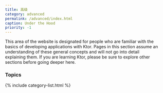 ```yaml
---
title: 高级
category: advanced
permalink: /advanced/index.html
caption: Under the Hood
priority: -1
---
```


This area of the website is designated for people who are familiar with the basics of developing applications with Ktor.
Pages in this section assume an understanding of these general concepts and will not go into 
detail explaining them. If you are learning Ktor, please be sure to explore other sections before going deeper here.  

### Topics

{% include category-list.html %}


